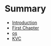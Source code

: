 # Summary

* [Introduction](README.md)
* [First Chapter](chapter1.md)
* [os](os.md)
* [KVC](kvc.md)

